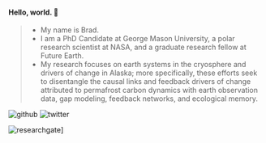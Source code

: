 <!--### Hi there 👋
-->
<!--
**bradleygay/bradleygay** is a ✨ _special_ ✨ repository because its `README.md` (this file) appears on your GitHub profile.
Here are some ideas to get you started:
- 🔭 I’m currently working on ...
- 🌱 I’m currently learning ...
- 👯 I’m looking to collaborate on ...
- 🤔 I’m looking for help with ...
- 💬 Ask me about ...
- 📫 How to reach me: ...
- 😄 Pronouns: ...
- ⚡ Fun fact: ...
-->
#### Hello, world. 👋

> - My name is Brad.
> - I am a PhD Candidate at George Mason University, a polar research scientist at NASA, and a graduate research fellow at Future Earth.
> - My research focuses on earth systems in the cryosphere and drivers of change in Alaska; more specifically, these efforts seek to disentangle the causal links and feedback drivers of change attributed to permafrost carbon dynamics with earth observation data, gap modeling, feedback networks, and ecological memory.
<!--
![<Badge Name>](https://img.shields.io/badge/<Badge Text>-<Background Color>?style=for-the-badge&logo=<Icon Name>&logoColor=<Logo Color>)
![github](https://img.shields.io/badge/GitHub-000000?style=for-the-badge&logo=GitHub&logoColor=white)
-->
![github](https://img.shields.io/github/followers/bradleygay?color=555555&label=Github&logo=Github&style=plastic)
![twitter](https://img.shields.io/endpoint?url=https%3A%2F%2Ftwitter.com%2Fgeocryoai%3D?style=plastic&logo=appveyor)
<!--![twitter](https://img.shields.io/twitter/url?style=social&url=https%3A%2F%2Ftwitter.com%2Fgeocryoai%3D)
-->
![researchgate](https://img.shields.io/endpoint?url=https%3A%2F%2Fbit.ly%2F3uvCXT8%3D?style=plastic&logo=appveyor)]
